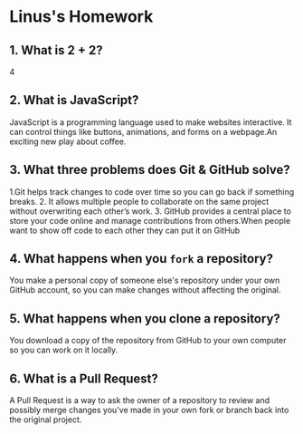 # Linus's Homework

## 1. What is 2 + 2?
4
## 2. What is JavaScript?

JavaScript is a programming language used to make websites interactive. It can control things like buttons, animations, and forms on a webpage.An exciting new play about coffee.

## 3. What three problems does Git & GitHub solve?

1.Git helps track changes to code over time so you can go back if something breaks.
2. It allows multiple people to collaborate on the same project without overwriting each other’s work.
3. GitHub provides a central place to store your code online and manage contributions from others.When people want to show off code to each other they can put it on GitHub

## 4. What happens when you `fork` a repository?

You make a personal copy of someone else's repository under your own GitHub account, so you can make changes without affecting the original.


## 5. What happens when you clone a repository?

You download a copy of the repository from GitHub to your own computer so you can work on it locally.
 

## 6. What is a Pull Request?

A Pull Request is a way to ask the owner of a repository to review and possibly merge changes you've made in your own fork or branch back into the original project.
